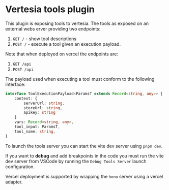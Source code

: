 # Vertesia tools plugin

This plugin is exposing tools to vertesia. The tools as exposed on an external webs erver providing two endpoints:
1. `GET /` - show tool descriptions
2. `POST /` - execute a tool given an execution payload.

Note that when deployed on vercel the endpoints are:

1. `GET /api`
2. `POST /api`

The payload used when executing a tool must conform to the following interface:

```ts
interface ToolExecutionPayload<ParamsT extends Record<string, any>> {
    context: {
        serverUrl: string,
        storeUrl: string,
        apikey: string
    }
    vars: Record<string, any>,
    tool_input: ParamsT,
    tool_name: string,
}
```

To launch the tools server you can start the vite dev server using `pnpm dev`.

If you want to **debug** and add breakpoints in the code you must run the vite dev server from VSCode by running the `Debug Tools Server` launch configuration.

Vercel deployment is supported by wrapping the `hono` server using a vercel adapter.

